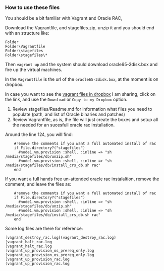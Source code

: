 ### How to use these files

You should be a bit familiar with Vagrant and Oracle RAC,

Download the Vagrantfile, and stagefiles.zip, unzip it and you should end with an structure like:

	Folder
	Folder\Vagrantfile
	Folder\stagefiles
	Folder\stagefiles\*

Then `vagrant up` and the system should download oracle65-2disk.box and fire up the virtual machines.

In the `Vagrantfile` is the url of the `oracle65-2disk.box`, at the moment is on dropbox.

In case you want to see the [vagrant files in dropbox] I am sharing, click on the link, and use the `Download` or `Copy to my Dropbox` option.

1. Review stagefiles/Readme.md for information what files you need to populate (path, and list of Oracle binaries and patches)
1. Review Vagrantfile, as is, the file will just create the boxes and setup all the needed for an sucesfull oracle rac installation.

Around the line 124, you will find:

		#remove the comments if you want a full automated install of rac
		if File.directory?("stagefiles")
		  #node1.vm.provision :shell, :inline => "sh /media/stagefiles/db/unzip.sh"
		  #node1.vm.provision :shell, :inline => "sh /media/stagefiles/db/install_crs_db.sh rac"
		end

If you want a full hands free un-attended oracle rac instalaltion, remove the comment, and leave the files as:

		#remove the comments if you want a full automated install of rac
		if File.directory?("stagefiles")
		  #node1.vm.provision :shell, :inline => "sh /media/stagefiles/db/unzip.sh"
		  #node1.vm.provision :shell, :inline => "sh /media/stagefiles/db/install_crs_db.sh rac"
		end


Some log files are there for reference:

	[vagrant_destroy_rac.log](vagrant_destroy_rac.log)
	[vagrant_halt_rac.log
	(vagrant_halt_rac.log
	[vagrant_up_provision_os_prereq_only.log
	(vagrant_up_provision_os_prereq_only.log
	[vagrant_up_provision_rac.log
	(vagrant_up_provision_rac.log

[vagrant files in dropbox]: https://www.dropbox.com/sh/3ks3e34en9bbec9/zjtqkm71RD/vagrant 
